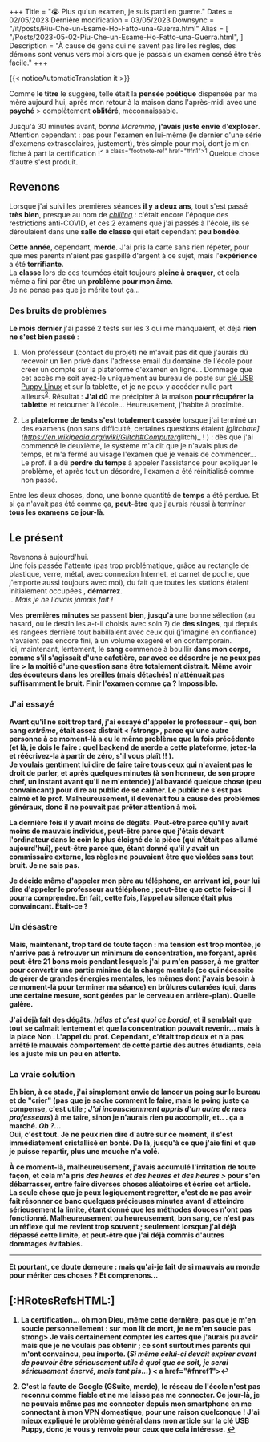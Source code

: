 +++
Title = "😭 Plus qu'un examen, je suis parti en guerre."
Dates = 02/05/2023
Dernière modification = 03/05/2023
Downsync = "/it/posts/Piu-Che-un-Esame-Ho-Fatto-una-Guerra.html"
Alias ​​= [
  "/Posts/2023-05-02-Piu-Che-un-Esame-Ho-Fatto-una-Guerra.html",
]
Description = "À cause de gens qui ne savent pas lire les règles, des démons sont venus vers moi alors que je passais un examen censé être très facile."
+++

{{< noticeAutomaticTranslation it >}}



<!-- Généré automatiquement par ListedDownsync.js. Ne modifiez pas (sauf si vous définissez également "% Downsync = False") - cela serait écrasé. -->

<p>Comme <strong>le titre</strong> le suggère, telle était la <strong>pensée poétique</strong> dispensée par ma mère aujourd'hui, après mon retour à la maison dans l'après-midi avec une <strong>psyché</strong> > complètement <strong>oblitéré</strong>, méconnaissable.</p>

<p>Jusqu'à 30 minutes avant, <em>bonne Maremme</em>, <strong>j'avais juste envie</strong> d'<strong>exploser</strong>. Attention cependant : pas pour l'examen en lui-même (le dernier d'une série d'examens extrascolaires, justement), très simple pour moi, dont je m'en fiche à part la certification !<sup id="fnref1">< a class="footnote-ref" href="#fn1">1</a></sup> Quelque chose d'autre s'est produit</strong>.</p>

<h2>Revenons</h2>

<p>Lorsque j'ai suivi les premières séances <strong>il y a deux ans</strong>, tout s'est passé <strong>très bien</strong>, presque au nom de <em><a href="https:// www.urbandictionary .com/define.php?term=chill%20vibes" rel="noopener nofollow" target="_blank">chilling</a></em> : c'était encore l'époque des restrictions anti-COVID, et ces 2 examens que j'ai passés à l'école, ils se déroulaient dans une <strong>salle de classe</strong> qui était cependant <strong>peu bondée</strong>.</p>

<p><strong>Cette année</strong>, cependant, <strong>merde</strong>. J'ai pris la carte sans rien répéter, pour que mes parents n'aient pas gaspillé d'argent à ce sujet, mais l'<strong>expérience</strong> a été <strong>terrifiante</strong>.<br>
La <strong>classe</strong> lors de ces tournées était toujours <strong>pleine à craquer</strong>, et cela même a fini par être un <strong>problème pour mon âme</strong>.<br>
Je ne pense pas que je mérite tout ça...</p>

<h3>Des bruits de problèmes</h3>

<p><strong>Le mois dernier</strong> j'ai passé 2 tests sur les 3 qui me manquaient, et déjà <strong>rien ne s'est bien passé</strong> :</p>

<ol>
<li><p>Mon professeur (contact du projet) ne m'avait pas dit que j'aurais dû recevoir un lien privé dans l'adresse email du domaine de l'école pour créer un compte sur la plateforme d'examen en ligne... Dommage que cet accès me soit ayez-le uniquement au bureau de poste sur <a href="https://sitoctt.octt.eu.org/Posts/Archive/2022-05-07-Gli-Inspettiti-Vantaggi-della-Chiavetta-Linux.html" rel =" noopener nofollow" target="_blank">clé USB Puppy Linux</a> et sur la tablette, et je ne peux y accéder nulle part ailleurs<sup id="fnref2"><a class="footnote-ref" href ="#fn2" >2</a></sup>. Résultat : <strong>J'ai dû</strong> me précipiter à la maison <strong>pour récupérer la tablette</strong> et retourner à l'école... Heureusement, j'habite à proximité.</p></li>
<li><p>La <strong>plateforme de tests s'est totalement cassée</strong> lorsque j'ai terminé un des examens (non sans difficulté, certaines questions étaient <em>[glitchate](<a href="https:// fr .wikipedia.org/wiki/Glitch#Computer" rel="noopener nofollow" target="_blank">https://en.wikipedia.org/wiki/Glitch#Computer</a></em>glitch)_ ! ) : dès que j'ai commencé le deuxième, le système m'a dit que je n'avais plus de temps, et m'a fermé au visage l'examen que je venais de commencer... Le prof. il a dû <strong>perdre du temps</strong> à appeler l'assistance pour expliquer le problème, et après tout un désordre, l'examen a été réinitialisé comme non passé.</p></li>
</ol>

<p>Entre les deux choses, donc, une bonne quantité de <strong>temps</strong> a été perdue. Et si ça n'avait pas été comme ça, <strong>peut-être</strong> que j'aurais réussi à terminer <strong>tous les examens ce jour-là</strong>.</p>

<h2>Le présent</h2>

<p>Revenons à aujourd'hui.<br>
Une fois passée l'attente (pas trop problématique, grâce au rectangle de plastique, verre, métal, avec connexion Internet, et carnet de poche, que j'emporte aussi toujours avec moi), du fait que toutes les stations étaient initialement occupées , <strong >démarrez</strong>.<br>
<em>...Mais je ne l'avais jamais fait !</em></p>

<p>Mes <strong>premières minutes</strong> se passent <strong>bien</strong>, <strong>jusqu'à</strong> une bonne sélection (au hasard, ou le destin les a-t-il choisis avec soin ?) de <strong >des singes</strong>, qui depuis les rangées derrière tout babillaient avec ceux qui (j'imagine en confiance) n'avaient pas encore fini, à un volume exagéré et en contemporain.<br>
Ici, maintenant, lentement, le <strong>sang</strong> commence à bouillir <strong>dans mon corps, comme s'il s'agissait d'une cafetière, car avec ce désordre <strong>je ne peux pas lire</strong> > la moitié d'une question <strong>sans être</strong> totalement distrait. Même avoir des écouteurs dans les oreilles (mais détachés) n'atténuait pas suffisamment le bruit. <strong>Finir l'examen comme ça</strong> ? <strong>Impossible</strong>.</p>

<h3>J'ai essayé</h3>

<p>Avant qu'il ne soit trop tard, <strong>j'ai essayé</strong> d'<strong>appeler le professeur</strong> - qui, bon sang <em>extrême</em>, était assez <strong>distrait < /strong>, parce qu'une autre personne à ce moment-là a eu le même problème que la fois précédente (et là, je dois le faire : quel backend de merde a cette plateforme, jetez-la et réécrivez-la à partir de zéro, s'il vous plaît !! ).<br >
Je voulais <strong>gentiment</strong> lui dire de faire taire tous ceux qui n'avaient pas le droit de parler, et après quelques minutes (à son honneur, de son propre chef, un instant avant qu'il ne m'entende) j'ai bavardé quelque chose (peu convaincant) pour dire au public de se calmer. Le public <strong>ne s'est pas calmé</strong> et le prof. Malheureusement, il devenait fou à cause des problèmes généraux, donc <strong>il ne pouvait pas prêter attention</strong> à moi.</p>

<p>La <strong>dernière fois</strong> il y avait <strong>moins de dégâts</strong>. Peut-être parce qu'il y avait moins de mauvais individus, peut-être parce que j'étais devant l'ordinateur dans le coin le plus éloigné de la pièce (qui n'était pas allumé aujourd'hui), peut-être parce que, étant donné qu'il y avait un commissaire externe, les règles ne pouvaient être que violées sans tout bruit. Je ne sais pas.</p>

<p>Je décide même d'<strong>appeler</strong> mon père au téléphone, en arrivant ici, pour lui dire d'<strong>appeler</strong> le professeur au téléphone ; peut-être que cette fois-ci <strong>il pourra comprendre</strong>. En fait, cette fois, l’appel au silence était plus convaincant. Était-ce ?</p>

<h3>Un désastre</h3>

<p>Mais, maintenant, <strong>trop tard</strong> de toute façon : ma tension est trop montée, <strong>je n'arrive pas à retrouver</strong> un minimum de <strong>concentration</strong>, me forçant, après peut-être 21 bons mois pendant lesquels j'ai pu m'en passer, à me gratter pour convertir une partie minime de la charge mentale (ce qui nécessite de gérer de grandes énergies mentales, les mêmes dont j'avais besoin à ce moment-là pour terminer ma séance) en brûlures cutanées (qui, dans une certaine mesure, sont gérées par le cerveau en arrière-plan). Quelle galère.</p>

<p>J'ai déjà fait des <strong>dégâts</strong>, <em>hélas et c'est quoi ce bordel</em>, et il semblait que tout se calmait lentement et que la concentration pouvait revenir... mais à la place Non . L'<strong>appel</strong> du prof. Cependant, c'était <strong>trop doux</strong> et <strong>n'a pas arrêté le mauvais comportement de cette partie des autres étudiants, cela les a juste mis un peu en attente.</p>

<h3>La vraie solution</h3>

<p><strong>Eh bien</strong>, à ce stade, j'ai simplement envie de <strong>lancer un poing</strong> sur le bureau et de "crier" (pas que je sache comment le faire, mais le poing juste ça compense, c'est utile ; <em>J'ai inconsciemment appris d'un autre de mes professeurs</em>) à <strong>me taire</strong>, sinon je n'aurais rien pu accomplir, et.. . <strong>ça a marché</strong>. <em>Oh ?...</em><br>
Oui, <strong>c'est tout</strong>. Je ne peux rien dire d'autre sur ce moment, il s'est immédiatement cristallisé en bonté. De là, jusqu'à ce que j'aie fini et que je puisse repartir, plus une mouche n'a volé.</p>

<p>À ce moment-là, malheureusement, j'avais <strong>accumulé</strong> l'<strong>irritation</strong> de toute façon, et cela m'a pris <em>des heures et des heures et <strong>des heures</strong> > </em> <strong>pour s'en débarrasser</strong>, entre faire diverses choses aléatoires et écrire cet article.<br>
La seule chose que je peux logiquement <strong>regretter</strong>, c'est de ne pas avoir fait résonner ce banc quelques précieuses minutes avant</strong> d'atteindre sérieusement la limite, étant donné que les méthodes douces n'ont pas fonctionné. Malheureusement ou heureusement, bon sang, ce n'est pas <strong>un réflexe qui me revient</strong> trop souvent ; <strong>seulement lorsque</strong> j'ai déjà <strong>dépassé</strong> cette limite, et peut-être que j'ai <strong>déjà commis d'autres dommages évitables</strong>.</p>

<hr>

<p>Et pourtant, ce doute demeure : mais <strong>qu'ai-je fait</strong> de si mauvais au monde <strong>pour mériter</strong> ces choses ? Et comprenons...</p>



<h2>[:HRotesRefsHTML:]</h2>

<div class="footnotes">
<ol>

<li id="fn1">
<p>La <strong>certification</strong>... oh mon Dieu, même cette dernière, <strong>pas que je m'en soucie</strong> personnellement : sur mon <strong>lit de mort, je ne m'en soucie pas</strong> strong> Je vais certainement <strong>compter les cartes</strong> que j'aurais pu avoir mais que je ne voulais pas obtenir ; ce sont surtout mes parents qui m'ont convaincu, peu importe. (<em>Si <strong>même celui-ci devait expirer</strong> avant de pouvoir être sérieusement utile à quoi que ce soit, <strong>je serai sérieusement énervé</strong>, mais tant pis...</em >) < a href="#fnref1">↩</a></p>
</li>

<li id="fn2">
<p><strong>C'est la faute de Google</strong> (GSuite, merde), le <strong>réseau de l'école</strong> n'est pas reconnu comme fiable et <strong>ne me laisse pas me connecter</strong>. Ce jour-là, je ne pouvais même pas me connecter depuis mon smartphone en me connectant à mon VPN domestique, pour une raison quelconque ! <strong>J'ai mieux expliqué le problème général</strong> dans mon <strong>article sur la clé USB Puppy</strong>, donc je vous y renvoie pour ceux que cela intéresse. <a href="#fnref2">↩</a></p>
</li>

</ol>
</div>